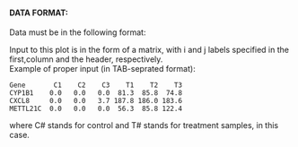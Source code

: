 #### DATA FORMAT:
Data must be in the following format:

Input to this plot is in the form of a matrix, with i and j labels specified
in the first,column and the header, respectively.  
Example of proper input (in TAB-seprated format):

```
Gene       C1    C2    C3    T1    T2    T3
CYP1B1    0.0   0.0   0.0  81.3  85.8  74.8
CXCL8     0.0   0.0   3.7 187.8 186.0 183.6
METTL21C  0.0   0.0   0.0  56.3  85.8 122.4
```

where C# stands for control and T# stands for treatment samples, in this case.
